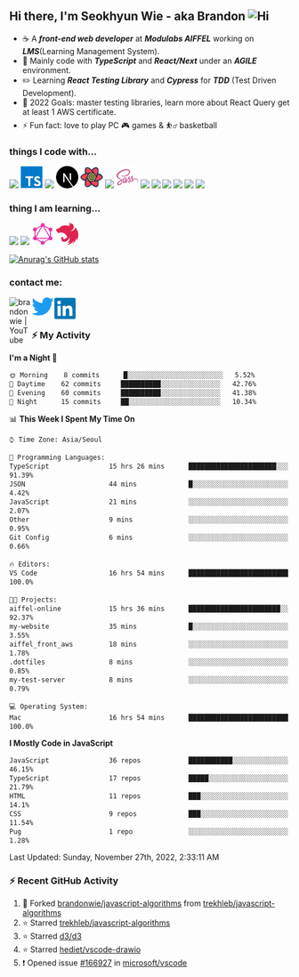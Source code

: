 ## Hi there, I'm Seokhyun Wie - aka Brandon <img src='https://qpluspicture.oss-cn-beijing.aliyuncs.com/6LjjQA/Hi.gif' alt='Hi' width="24"/>

- ☕ A _**front-end web developer**_ at _**Modulabs AIFFEL**_ working on _**LMS**_(Learning Management System).
- 🔄 Mainly code with _**TypeScript**_ and _**React/Next**_ under an _**AGILE**_ environment.
- ✏️ Learning _**React Testing Library**_ and _**Cypress**_ for _**TDD**_ (Test Driven Development).
- 🎯 2022 Goals: master testing libraries, learn more about React Query get at least 1 AWS certificate.
- ⚡ Fun fact: love to play PC 🎮 games️ \& ⛹️‍♂️ basketball

### things I code with...

<img src="https://cdn.jsdelivr.net/gh/devicons/devicon/icons/vscode/vscode-original.svg" width="40px"> <img src="https://raw.githubusercontent.com/devicons/devicon/master/icons/typescript/typescript-original.svg" width="40px"> <img src="https://cdn.jsdelivr.net/gh/devicons/devicon@latest/icons/react/react-original.svg" width="40px"> <img src="https://raw.githubusercontent.com/devicons/devicon/master/icons/nextjs/nextjs-original.svg" width="40px"> <img src="https://raw.githubusercontent.com/AndersDJohnson/AndersDJohnson/master/images/react-query.svg" width="40px" /> <img src="https://cdn.jsdelivr.net/gh/devicons/devicon@latest/icons/javascript/javascript-original.svg" width="40px"> <img src="https://raw.githubusercontent.com/devicons/devicon/master/icons/sass/sass-original.svg" width="40px"> <img src="https://cdn.jsdelivr.net/gh/devicons/devicon/icons/tailwindcss/tailwindcss-plain.svg" width="40px" /> <img src="https://cdn.jsdelivr.net/gh/devicons/devicon@latest/icons/git/git-original.svg" width="40px"> <img src="https://cdn.jsdelivr.net/gh/devicons/devicon/icons/github/github-original.svg" width="40px"> <img src="https://cdn.jsdelivr.net/gh/devicons/devicon/icons/amazonwebservices/amazonwebservices-original.svg" width="40px"> <img src="https://cdn.jsdelivr.net/gh/devicons/devicon@latest/icons/mongodb/mongodb-original.svg" width="40px"> <img src="https://cdn.jsdelivr.net/gh/devicons/devicon@latest/icons/nodejs/nodejs-plain.svg" width="40px">

### thing I am learning...

<img src="https://cdn.jsdelivr.net/gh/devicons/devicon/icons/jest/jest-plain.svg" width="40px"> <img src="https://icons-for-free.com/iconfiles/png/512/cypress-1324440144114984250.png" width="40px"> <img src="https://raw.githubusercontent.com/devicons/devicon/master/icons/graphql/graphql-plain.svg" width="40px"> <img src="https://raw.githubusercontent.com/devicons/devicon/master/icons/nestjs/nestjs-plain.svg" width="40px">

<!-- GitHub Stats -->

[![Anurag's GitHub stats](https://github-readme-stats.vercel.app/api?username=brandonwie&show_icons=true&title_color=ffc857&icon_color=8ac926&text_color=daf7dc&bg_color=151515&hide=stars&custom_title=Brandon's GitHub Stats)](https://github.com/anuraghazra/github-readme-stats)

### contact me:

[<img align="left" alt="brandonwie | YouTube" width="40px" src="https://iconape.com/wp-content/png_logo_vector/youtube-social-white-squircle.png" />][youtube] [<img align="left" alt="brandonwie | Twitter" width="40px" src="https://raw.githubusercontent.com/devicons/devicon/master/icons/twitter/twitter-original.svg" />][twitter] [<img align="left" alt="brandonwie | LinkedIn" width="40px" src="https://raw.githubusercontent.com/devicons/devicon/master/icons/linkedin/linkedin-original.svg" />][linkedin]

<br />
<br />

### ⚡ My Activity

<!--START_SECTION:waka-->
**I'm a Night 🦉** 

```text
🌞 Morning    8 commits      █░░░░░░░░░░░░░░░░░░░░░░░░   5.52% 
🌆 Daytime    62 commits     ██████████░░░░░░░░░░░░░░░   42.76% 
🌃 Evening    60 commits     ██████████░░░░░░░░░░░░░░░   41.38% 
🌙 Night      15 commits     ██░░░░░░░░░░░░░░░░░░░░░░░   10.34%

```


📊 **This Week I Spent My Time On** 

```text
⌚︎ Time Zone: Asia/Seoul

💬 Programming Languages: 
TypeScript               15 hrs 26 mins      ██████████████████████░░░   91.39% 
JSON                     44 mins             █░░░░░░░░░░░░░░░░░░░░░░░░   4.42% 
JavaScript               21 mins             ░░░░░░░░░░░░░░░░░░░░░░░░░   2.07% 
Other                    9 mins              ░░░░░░░░░░░░░░░░░░░░░░░░░   0.95% 
Git Config               6 mins              ░░░░░░░░░░░░░░░░░░░░░░░░░   0.66%

🔥 Editors: 
VS Code                  16 hrs 54 mins      █████████████████████████   100.0%

🐱‍💻 Projects: 
aiffel-online            15 hrs 36 mins      ███████████████████████░░   92.37% 
my-website               35 mins             █░░░░░░░░░░░░░░░░░░░░░░░░   3.55% 
aiffel_front_aws         18 mins             ░░░░░░░░░░░░░░░░░░░░░░░░░   1.78% 
.dotfiles                8 mins              ░░░░░░░░░░░░░░░░░░░░░░░░░   0.85% 
my-test-server           8 mins              ░░░░░░░░░░░░░░░░░░░░░░░░░   0.79%

💻 Operating System: 
Mac                      16 hrs 54 mins      █████████████████████████   100.0%

```

**I Mostly Code in JavaScript** 

```text
JavaScript               36 repos            ███████████░░░░░░░░░░░░░░   46.15% 
TypeScript               17 repos            █████░░░░░░░░░░░░░░░░░░░░   21.79% 
HTML                     11 repos            ███░░░░░░░░░░░░░░░░░░░░░░   14.1% 
CSS                      9 repos             ███░░░░░░░░░░░░░░░░░░░░░░   11.54% 
Pug                      1 repo              ░░░░░░░░░░░░░░░░░░░░░░░░░   1.28%

```



<!--END_SECTION:waka-->

<!--RECENT_ACTIVITY:last_update-->
Last Updated: Sunday, November 27th, 2022, 2:33:11 AM
<!--RECENT_ACTIVITY:last_update_end-->

### ⚡ Recent GitHub Activity

<!--RECENT_ACTIVITY:start-->
1. 🔱 Forked [brandonwie/javascript-algorithms](https://github.com/brandonwie/javascript-algorithms) from [trekhleb/javascript-algorithms](https://github.com/trekhleb/javascript-algorithms)
2. ⭐ Starred [trekhleb/javascript-algorithms](https://github.com/trekhleb/javascript-algorithms)
3. ⭐ Starred [d3/d3](https://github.com/d3/d3)
4. ⭐ Starred [hediet/vscode-drawio](https://github.com/hediet/vscode-drawio)
5. ❗️ Opened issue [#166927](https://github.com/microsoft/vscode/issues/166927) in [microsoft/vscode](https://github.com/microsoft/vscode)
<!--RECENT_ACTIVITY:end-->

[youtube]: https://www.youtube.com/channel/UC7tk3UT7nn3cZNC2KBdb-4Q
[linkedin]: https://linkedin.com/in/brandonwie
[twitter]: https://twitter.com/brandonwie
